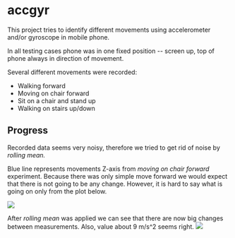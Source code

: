 # accgyr

This project tries to identify different movements using accelerometer and/or gyroscope in mobile phone.

In all testing cases phone was in one fixed position -- screen up, top of phone always in direction of movement.

Several different movements were recorded:

* Walking forward
* Moving on chair forward
* Sit on a chair and stand up
* Walking on stairs up/down

## Progress
Recorded data seems very noisy, therefore we tried to get rid of noise by *rolling  mean.*

Blue line represents movements Z-axis from *moving on chair forward* experiment.
Because there was only simple move forward we would expect that there is not going to be any change. However, it is hard to say what is going on only from the plot below.

<img src="http://i.imgur.com/wpRdqNu.png?1" />

After *rolling mean* was applied we can see that there are now big changes between measurements. Also, value about 9 m/s^2 seems right.
<img src="http://i.imgur.com/WpR7sED.png?1" />
